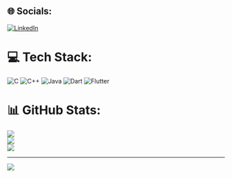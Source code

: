 
## 🌐 Socials:
[![LinkedIn](https://img.shields.io/badge/LinkedIn-%230077B5.svg?logo=linkedin&logoColor=white)](https://linkedin.com/in/rishavrajprasad) 

# 💻 Tech Stack:
![C](https://img.shields.io/badge/c-%2300599C.svg?style=for-the-badge&logo=c&logoColor=white) ![C++](https://img.shields.io/badge/c++-%2300599C.svg?style=for-the-badge&logo=c%2B%2B&logoColor=white) ![Java](https://img.shields.io/badge/java-%23ED8B00.svg?style=for-the-badge&logo=java&logoColor=white) ![Dart](https://img.shields.io/badge/dart-%230175C2.svg?style=for-the-badge&logo=dart&logoColor=white) ![Flutter](https://img.shields.io/badge/Flutter-%2302569B.svg?style=for-the-badge&logo=Flutter&logoColor=white)
# 📊 GitHub Stats:
![](https://github-readme-stats.vercel.app/api?username=Rishavrajprasad&theme=dark&hide_border=true&include_all_commits=false&count_private=false)<br/>
![](https://github-readme-streak-stats.herokuapp.com/?user=Rishavrajprasad&theme=dark&hide_border=true)<br/>
![](https://github-readme-stats.vercel.app/api/top-langs/?username=Rishavrajprasad&theme=dark&hide_border=true&include_all_commits=false&count_private=false&layout=compact)

---
[![](https://visitcount.itsvg.in/api?id=Rishavrajprasad&icon=0&color=0)](https://visitcount.itsvg.in)

<!-- Proudly created with GPRM ( https://gprm.itsvg.in ) -->
